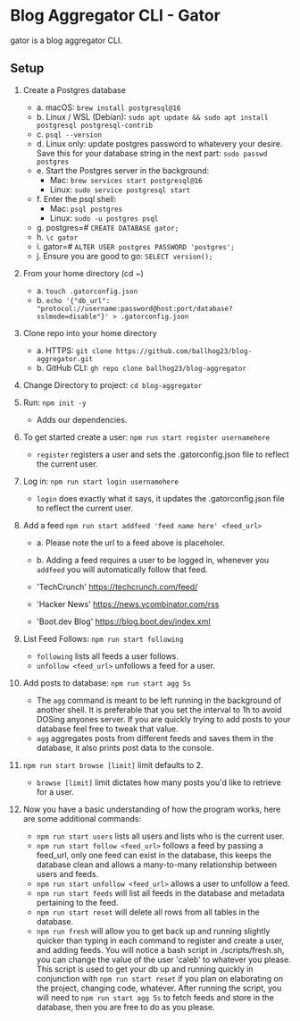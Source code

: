 # Blog Aggregator CLI - Gator

gator is a blog aggregator CLI.

## Setup

1. Create a Postgres database

    - a. macOS: `brew install postgresql@16`
    - b. Linux / WSL (Debian): `sudo apt update && sudo apt install postgresql postgresql-contrib`
    - c. `psql --version`
    - d. Linux only: update postgres password to whatevery your desire. Save this for your database string in the next part:
      `sudo passwd postgres`
    - e. Start the Postgres server in the background:
        - Mac: `brew services start postgresql@16`
        - Linux: `sudo service postgresql start`
    - f. Enter the psql shell:
        - Mac: `psql postgres`
        - Linux: `sudo -u postgres psql`
    - g. postgres=# `CREATE DATABASE gator;`
    - h. `\c gator`
    - i. gator=# `ALTER USER postgres PASSWORD 'postgres';`
    - j. Ensure you are good to go: `SELECT version();`

2. From your home directory (cd ~)

    - a. `touch .gatorconfig.json`
    - b. `echo '{"db_url": "protocol://username:password@host:port/database?sslmode=disable"}' > .gatorconfig.json`

3. Clone repo into your home directory

    - a. HTTPS: `git clone https://github.com/ballhog23/blog-aggregator.git`
    - b. GitHub CLI: `gh repo clone ballhog23/blog-aggregator`

4. Change Directory to project: `cd blog-aggregator`

5. Run: `npm init -y`

    - Adds our dependencies.

6. To get started create a user: `npm run start register usernamehere`

    - `register` registers a user and sets the .gatorconfig.json file to reflect the current user.

7. Log in: `npm run start login usernamehere`

    - `login` does exactly what it says, it updates the .gatorconfig.json file to reflect the current user.

8. Add a feed `npm run start addfeed 'feed name here' <feed_url>`

    - a. Please note the url to a feed above is placeholer.
    - b. Adding a feed requires a user to be logged in, whenever you `addfeed` you will automatically follow that feed.

    - 'TechCrunch' https://techcrunch.com/feed/
    - 'Hacker News' https://news.ycombinator.com/rss
    - 'Boot.dev Blog' https://blog.boot.dev/index.xml

9. List Feed Follows: `npm run start following`

    - `following` lists all feeds a user follows.
    - `unfollow <feed_url>` unfollows a feed for a user.

10. Add posts to database: `npm run start agg 5s`

    - The `agg` command is meant to be left running in the background of another shell. It is preferable that you set the interval to 1h to avoid DOSing anyones server. If you are quickly trying to add posts to your database feel free to tweak that value.
    - `agg` aggregates posts from different feeds and saves them in the database, it also prints post data to the console.

11. `npm run start browse [limit]` limit defaults to 2.

    - `browse [limit]` limit dictates how many posts you'd like to retrieve for a user.

12. Now you have a basic understanding of how the program works, here are some additional commands:

    - `npm run start users` lists all users and lists who is the current user.
    - `npm run start follow <feed_url>` follows a feed by passing a feed_url, only one feed can exist in the database, this keeps the database clean and allows a many-to-many relationship between users and feeds.
    - `npm run start unfollow <feed_url>` allows a user to unfollow a feed.
    - `npm run start feeds` will list all feeds in the database and metadata pertaining to the feed.
    - `npm run start reset` will delete all rows from all tables in the database.
    - `npm run fresh` will allow you to get back up and running slightly quicker than typing in each command to register and create a user, and adding feeds. You will notice a bash script in ./scripts/fresh.sh, you can change the value of the user 'caleb' to whatever you please. This script is used to get your db up and running quickly in conjunction with `npm run start reset` if you plan on elaborating on the project, changing code, whatever. After running the script, you will need to `npm run start agg 5s` to fetch feeds and store in the database, then you are free to do as you please.
